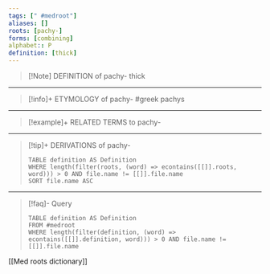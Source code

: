 ```yaml
---
tags: [" #medroot"]
aliases: []
roots: [pachy-]
forms: [combining]
alphabet:: P
definition: [thick]
---
```

>[!Note] DEFINITION of pachy-
>thick
_____
>[!info]+ ETYMOLOGY of pachy-
>#greek pachys
_____
>[!example]+ RELATED TERMS to pachy-
>
_____
>[!tip]+ DERIVATIONS of pachy-
>```dataview
>TABLE definition AS Definition 
>WHERE length(filter(roots, (word) => econtains([[]].roots, word))) > 0 AND file.name != [[]].file.name
>SORT file.name ASC
>```
___
>[!faq]- Query
>```dataview
>TABLE definition AS Definition
>FROM #medroot
>WHERE length(filter(definition, (word) => econtains([[]].definition, word))) > 0 AND file.name != [[]].file.name
>```

[[Med roots dictionary]]